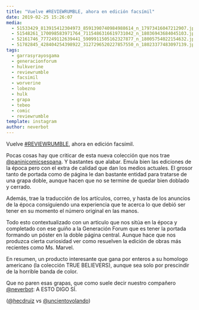 ```yaml
---
title: "Vuelve #REVIEWRUMBLE, ahora en edición facsímil"
date: 2019-02-25 15:26:07
media: 
  - 51533429_813915412304973_8591390740984988614_n_17973416047212907.jpg
  - 51548261_170098583971764_7115486316619731042_n_18036943684045103.jpg
  - 52161746_777249112639441_5909911505162327877_n_18005754022154632.jpg
  - 51782845_428404254398922_3127296520227857550_n_18023377483097139.jpg
tags: 
  - garrasyrayosgama
  - generacionforum
  - hulkverine
  - reviewrumble
  - facsimil
  - worverine
  - lobezno
  - hulk
  - grapa
  - tebeo
  - comic
  - reviewrumble
template: instagram
author: neverbot
---
```


Vuelve [#REVIEWRUMBLE](/tags/reviewrumble), ahora en edición facsímil.


Pocas cosas hay que criticar de esta nueva colección que nos trae [@paninicomicsespana](https://instagram.com/paninicomicsespana). Y bastantes que alabar. Emula bien las ediciones de la época pero con el extra de calidad que dan los medios actuales. El grosor tanto de portada como de página le dan bastante entidad para tratarse de una grapa doble, aunque hacen que no se termine de quedar bien doblado y cerrado.


Además, trae la traducción de los artículos, correo, y hasta de los anuncios de la época consiguiendo una experiencia que te acerca lo que debió ser tener en su momento el número original en las manos.


Todo esto contextualizado con un articulo que nos sitúa en la época y completado con ese guiño a la Generación Forum que es tener la portada formando un póster en la doble página central. Aunque hace que nos produzca cierta curiosidad ver como resuelven la edición de obras más recientes como Ms. Marvel.


En resumen, un producto interesante que gana por enteros a su homologo americano (la colección TRUE BELIEVERS), aunque sea solo por prescindir de la horrible banda de color.


Que no paren esas grapas, que como suele decir nuestro compañero [@neverbot](https://instagram.com/neverbot): A ESTO DIGO SÍ.


([@hecdruiz](https://instagram.com/hecdruiz) vs [@uncientovolando](https://instagram.com/uncientovolando))
